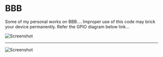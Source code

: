 # BBB
Some of my personal works on BBB....
Improper use of this code may brick your device permanently. Refer the GPIO diagram below link...

![Screenshot](http://exploringbeaglebone.com/wp-content/uploads/resources/BBBP9Header.png)

----------------------

![Screenshot](http://exploringbeaglebone.com/wp-content/uploads/resources/BBBP8Header.png)
